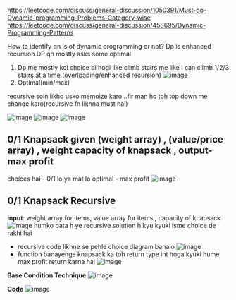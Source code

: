 https://leetcode.com/discuss/general-discussion/1050391/Must-do-Dynamic-programming-Problems-Category-wise
https://leetcode.com/discuss/general-discussion/458695/Dynamic-Programming-Patterns


How to identify qn is of dynamic programming or not?
Dp is enhanced recursion
DP qn mostly asks some optimal

1. Dp me mostly koi choice di hogi like climb stairs me like I can climb 1/2/3 stairs at a time.(overlpaping/enhanced recursion)
![image](https://user-images.githubusercontent.com/93143005/152522462-40e4dd3f-7a25-416f-827e-ac407bc291ad.png)
2. Optimal(min/max)


recursive soln likho usko memoize karo ..fir man ho toh top down me change karo(recursive fn likhna must hai)

![image](https://user-images.githubusercontent.com/93143005/152527495-46c3ccba-6d0e-480f-b03f-ff1a421b8c6c.png)
![image](https://user-images.githubusercontent.com/93143005/152573527-df6e2b2e-05fa-4973-96c4-69f4173b48c7.png)
![image](https://user-images.githubusercontent.com/93143005/152573567-371c4b35-53bf-46d8-ab62-c30a79fde969.png)

## 0/1 Knapsack given (weight array) , (value/price array) , weight capacity of knapsack , output- max profit
choices hai - 0/1 lo ya mat lo
optimal - max profit
![image](https://user-images.githubusercontent.com/93143005/152574551-a6ca602d-0843-4f7e-b607-b32fe0bc986f.png)

## 0/1 Knapsack Recursive

**input**: weight array for items, value array for items , capacity of knapsack
![image](https://user-images.githubusercontent.com/93143005/153359115-129324bd-7f2d-4ea0-bd40-df162b2592e2.png)
humko pata h ye recursive solution h kyu kyuki isme choice de rakhi hai
* recursive code likhne se pehle choice diagram banalo
![image](https://user-images.githubusercontent.com/93143005/153358688-1b9d2653-2b32-4b6a-b2ce-7366c6b03f7b.png)
* function banayenge knapsack ka toh return type int hoga kyuki hume max profit return karna hai
![image](https://user-images.githubusercontent.com/93143005/153360474-dd8ca7a7-ed21-41e3-a93c-08e68472196e.png)

**Base Condition Technique**
![image](https://user-images.githubusercontent.com/93143005/153362289-537fdd0d-32d6-4b71-a7be-7555da69f496.png)

**Code**
![image](https://user-images.githubusercontent.com/93143005/153378155-4240c115-cf79-4adb-96f3-d52deaa4a72b.png)


